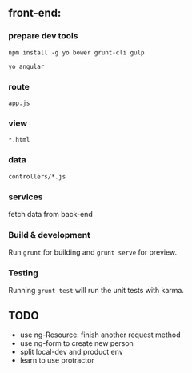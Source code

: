 ## front-end:

### prepare dev tools

`npm install -g yo bower grunt-cli gulp`

`yo angular`

### route

`app.js`

### view

`*.html`

### data

`controllers/*.js` 

### services

fetch data from back-end

### Build & development

Run `grunt` for building and `grunt serve` for preview.

### Testing

Running `grunt test` will run the unit tests with karma.

## TODO

- use ng-Resource: finish another request method
- use ng-form to create new person
- split local-dev and product env
- learn to use protractor
